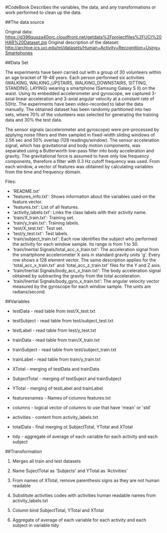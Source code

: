 #CodeBook
Describes the variables, the data, and any transformations or work performed to clean up the data.

##The data source

Original data: https://d396qusza40orc.cloudfront.net/getdata%2Fprojectfiles%2FUCI%20HAR%20Dataset.zip
Original description of the dataset: http://archive.ics.uci.edu/ml/datasets/Human+Activity+Recognition+Using+Smartphones

##Data Set

The experiments have been carried out with a group of 30 volunteers within an age bracket of 19-48 years. Each person performed six activities (WALKING, WALKING_UPSTAIRS, WALKING_DOWNSTAIRS, SITTING, STANDING, LAYING) wearing a smartphone (Samsung Galaxy S II) on the waist. Using its embedded accelerometer and gyroscope, we captured 3-axial linear acceleration and 3-axial angular velocity at a constant rate of 50Hz. The experiments have been video-recorded to label the data manually. The obtained dataset has been randomly partitioned into two sets, where 70% of the volunteers was selected for generating the training data and 30% the test data. 

The sensor signals (accelerometer and gyroscope) were pre-processed by applying noise filters and then sampled in fixed-width sliding windows of 2.56 sec and 50% overlap (128 readings/window). The sensor acceleration signal, which has gravitational and body motion components, was separated using a Butterworth low-pass filter into body acceleration and gravity. The gravitational force is assumed to have only low frequency components, therefore a filter with 0.3 Hz cutoff frequency was used. From each window, a vector of features was obtained by calculating variables from the time and frequency domain.

Files:

- 'README.txt'
- 'features_info.txt': Shows information about the variables used on the feature vector.
- 'features.txt': List of all features.
- 'activity_labels.txt': Links the class labels with their activity name.
- 'train/X_train.txt': Training set.
- 'train/y_train.txt': Training labels.
- 'test/X_test.txt': Test set.
- 'test/y_test.txt': Test labels.
- 'train/subject_train.txt': Each row identifies the subject who performed the activity for each window sample. Its range is from 1 to 30.
- 'train/Inertial Signals/total_acc_x_train.txt': The acceleration signal from the smartphone accelerometer X axis in standard gravity units 'g'. Every row shows a 128 element vector. The same description applies for the 'total_acc_x_train.txt' and 'total_acc_z_train.txt' files for the Y and Z axis.
- 'train/Inertial Signals/body_acc_x_train.txt': The body acceleration signal obtained by subtracting the gravity from the total acceleration.
- 'train/Inertial Signals/body_gyro_x_train.txt': The angular velocity vector measured by the gyroscope for each window sample. The units are radians/second.

##Variables

- testData - read table from test/X_test.txt
- testSubject - read table from test/subject_test.txt
- testLabel - read table from test/y_test.txt

- trainData - read table from train/X_train.txt
- trainSubject - read table from test/subject_train.txt
- trainLabel - read table from train/y_train.txt

- XTotal - merging of testData and trainData
- SubjectTotal - merging of testSuject and trainSubject
- YTotal - merging of testLabel and trainLabel

- featuresnames - Names of columns features.txt
- columns - logical vector of columns to use that have 'mean' or 'std'
- activities - content from activity_labels.txt
- totalData - final merging ot SubjectTotal, YTotal and XTotal

- tidy - aggregate of average of each variable for each activity and each subject

##Transformation

1) Merges all train and test datasets

2) Name SujectTotal as 'Subjects' and YTotal as 'Activities'

3) From names of XTotal, remove parenthesis signs as they are not human readable

4) Substitute activities codes with activities human readable names from activity_labels.txt

5) Column bind SubjectTotal, YTotal and XTotal

6) Aggregate of average of each variable for each activity and each subject in variable tidy
